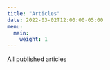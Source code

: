 ```yaml
---
title: "Articles"
date: 2022-03-02T12:00:00-05:00
menu:
  main:
    weight: 1
---
```

All published articles
